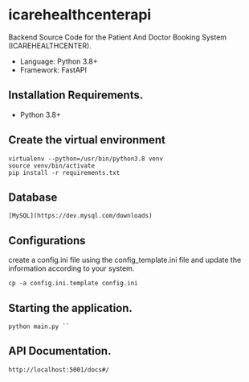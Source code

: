 # icarehealthcenterapi

Backend Source Code for the Patient And Doctor Booking System (ICAREHEALTHCENTER).

- Language: Python 3.8+
- Framework: FastAPI

## Installation Requirements.
 - Python 3.8+
 
 ## Create the virtual environment
    virtualenv --python=/usr/bin/python3.8 venv
    source venv/bin/activate 
    pip install -r requirements.txt

## Database
    [MySQL](https://dev.mysql.com/downloads)


## Configurations
create a config.ini file using the config_template.ini file and update the information according to your system.

    cp -a config.ini.template config.ini

## Starting the application.
    python main.py ``
    
 ## API Documentation.
    http://localhost:5001/docs#/